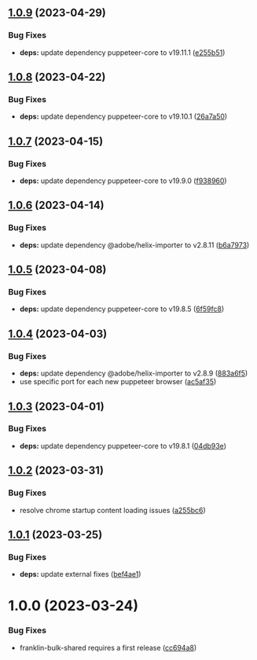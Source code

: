 ## [1.0.9](https://github.com/catalan-adobe/franklin-bulk-shared/compare/v1.0.8...v1.0.9) (2023-04-29)


### Bug Fixes

* **deps:** update dependency puppeteer-core to v19.11.1 ([e255b51](https://github.com/catalan-adobe/franklin-bulk-shared/commit/e255b516b9c80a0ea1d26ccf374447d696780ee6))

## [1.0.8](https://github.com/catalan-adobe/franklin-bulk-shared/compare/v1.0.7...v1.0.8) (2023-04-22)


### Bug Fixes

* **deps:** update dependency puppeteer-core to v19.10.1 ([26a7a50](https://github.com/catalan-adobe/franklin-bulk-shared/commit/26a7a50f4ef70319f0e291a834272a6cc6d02698))

## [1.0.7](https://github.com/catalan-adobe/franklin-bulk-shared/compare/v1.0.6...v1.0.7) (2023-04-15)


### Bug Fixes

* **deps:** update dependency puppeteer-core to v19.9.0 ([f938960](https://github.com/catalan-adobe/franklin-bulk-shared/commit/f938960c2f43bb3e5b8544eaa3c8d65d55076f67))

## [1.0.6](https://github.com/catalan-adobe/franklin-bulk-shared/compare/v1.0.5...v1.0.6) (2023-04-14)


### Bug Fixes

* **deps:** update dependency @adobe/helix-importer to v2.8.11 ([b6a7973](https://github.com/catalan-adobe/franklin-bulk-shared/commit/b6a797332373f20f1f2c1f4f52e03909e54c54ab))

## [1.0.5](https://github.com/catalan-adobe/franklin-bulk-shared/compare/v1.0.4...v1.0.5) (2023-04-08)


### Bug Fixes

* **deps:** update dependency puppeteer-core to v19.8.5 ([6f59fc8](https://github.com/catalan-adobe/franklin-bulk-shared/commit/6f59fc83697f60f2d203829a76e8dd9ff5af789c))

## [1.0.4](https://github.com/catalan-adobe/franklin-bulk-shared/compare/v1.0.3...v1.0.4) (2023-04-03)


### Bug Fixes

* **deps:** update dependency @adobe/helix-importer to v2.8.9 ([883a6f5](https://github.com/catalan-adobe/franklin-bulk-shared/commit/883a6f508f98c5147af0d731ba33223d936f7d98))
* use specific port for each new puppeteer browser ([ac5af35](https://github.com/catalan-adobe/franklin-bulk-shared/commit/ac5af35f7808918fdc4ca85c5978c7126733b562))

## [1.0.3](https://github.com/catalan-adobe/franklin-bulk-shared/compare/v1.0.2...v1.0.3) (2023-04-01)


### Bug Fixes

* **deps:** update dependency puppeteer-core to v19.8.1 ([04db93e](https://github.com/catalan-adobe/franklin-bulk-shared/commit/04db93ee53cc842a00c70ec2407adb08dcc678f5))

## [1.0.2](https://github.com/catalan-adobe/franklin-bulk-shared/compare/v1.0.1...v1.0.2) (2023-03-31)


### Bug Fixes

* resolve chrome startup content loading issues ([a255bc6](https://github.com/catalan-adobe/franklin-bulk-shared/commit/a255bc6f2a960dd1b4f7e9b255d13472046bcf8a))

## [1.0.1](https://github.com/catalan-adobe/franklin-bulk-shared/compare/v1.0.0...v1.0.1) (2023-03-25)


### Bug Fixes

* **deps:** update external fixes ([bef4ae1](https://github.com/catalan-adobe/franklin-bulk-shared/commit/bef4ae1a3f1d3990796b87bcd768c08818507d3e))

# 1.0.0 (2023-03-24)


### Bug Fixes

* franklin-bulk-shared requires a first release ([cc694a8](https://github.com/catalan-adobe/franklin-bulk-shared/commit/cc694a894a7495909a4601fe8b64a277e865882a))
